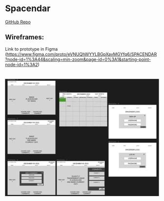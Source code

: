 # Spacendar
[GitHub Repo](https://github.com/case02/spacendar
)
## Wireframes: 
Link to prototype in Figma (https://www.figma.com/proto/eVNUQhWYYLBGpXavMGYfq6/SPACENDAR?node-id=1%3A44&scaling=min-zoom&page-id=0%3A1&starting-point-node-id=1%3A2)
# ![](frontend/src/assets/images/WireFrame.png)
